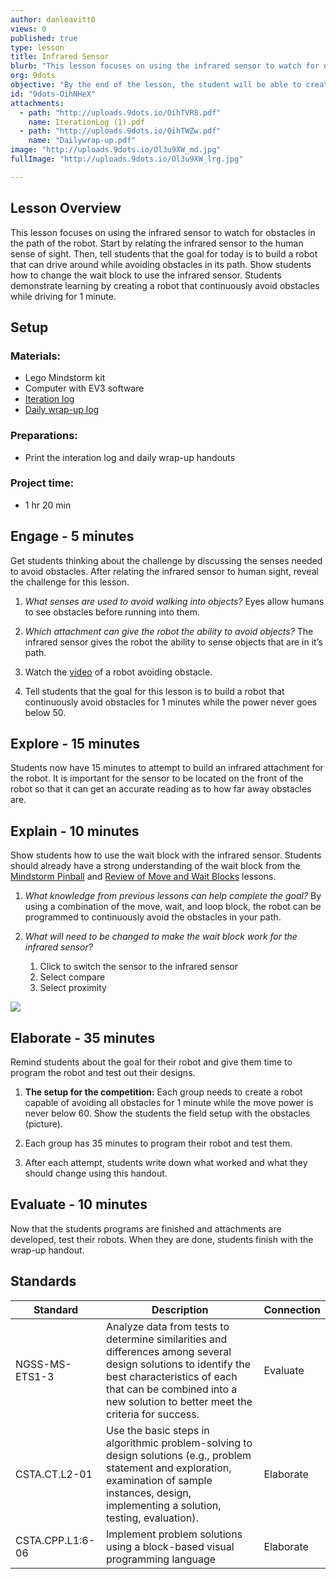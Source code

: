 ```yaml
---
author: danleavitt0
views: 0
published: true
type: lesson
title: Infrared Sensor
blurb: "This lesson focuses on using the infrared sensor to watch for obstacles in the path of the robot. #CSTA.CT.L2-01 #NGSS-MS-ETS1-3"
org: 9dots
objective: "By the end of the lesson, the student will be able to create a robot capable of avoiding obstacles using the infrared sensor."
id: "9dots-OihNHeX"
attachments: 
  - path: "http://uploads.9dots.io/OihTVR8.pdf"
    name: IterationLog (1).pdf
  - path: "http://uploads.9dots.io/OihTWZw.pdf"
    name: "Dailywrap-up.pdf"
image: "http://uploads.9dots.io/Ol3u9XW_md.jpg"
fullImage: "http://uploads.9dots.io/Ol3u9XW_lrg.jpg"

---
```


## Lesson Overview
This lesson focuses on using the infrared sensor to watch for obstacles in the path of the robot. Start by relating the infrared sensor to the human sense of sight. Then, tell students that the goal for today is to build a robot that can drive around while avoiding obstacles in its path. Show students how to change the wait block to use the infrared sensor. Students demonstrate learning by creating a robot that continuously avoid obstacles while driving for 1 minute.

## Setup

### Materials:

- Lego Mindstorm kit
- Computer with EV3 software
- [Iteration log](http://uploads.9dots.io/OihTVR8.pdf)
- [Daily wrap-up log](http://uploads.9dots.io/OihTWZw.pdf)

### Preparations:

- Print the interation log and daily wrap-up handouts

### Project time:

- 1 hr 20 min

## Engage - 5 minutes
Get students thinking about the challenge by discussing the senses needed to avoid obstacles. After relating the infrared sensor to human sight, reveal the challenge for this lesson.

1. _What senses are used to avoid walking into objects?_
Eyes allow humans to see obstacles before running into them.

2. _Which attachment can give the robot the ability to avoid objects?_
The infrared sensor gives the robot the ability to sense objects that are in it’s path.

3. Watch the [video](https://www.youtube.com/watch?v=LEwIFIOoZPU)  of a robot avoiding obstacle.

4. Tell students that the goal for this lesson is to build a robot that continuously avoid obstacles for 1 minutes while the power never goes below 50.

## Explore - 15 minutes
Students now have 15 minutes to attempt to build an infrared attachment for the robot. It is important for the sensor to be located on the front of the robot so that it can get an accurate reading as to how far away obstacles are.

## Explain - 10 minutes
Show students how to use the wait block with the infrared sensor. Students should already have a strong understanding of the wait block from the [Mindstorm Pinball](http://www.9dots.io/9dots/OiQezr2) and [Review of Move and Wait Blocks](http://www.9dots.io/9dots/OihHb5A) lessons. 

1. _What knowledge from previous lessons can help complete the goal?_
By using a combination of the move, wait, and loop block, the robot can be programmed to continuously avoid the obstacles in your path.

2. _What will need to be changed to make the wait block work for the infrared sensor?_
	1. Click to switch the sensor to the infrared sensor
    2. Select compare
    3. Select proximity
    
![](http://uploads.9dots.io/OihQice_md.jpg) 

## Elaborate - 35 minutes
Remind students about the goal for their robot and give them time to program the robot and test out their designs.

1. **The setup for the competition:** 
Each group needs to create a robot capable of avoiding all obstacles for 1 minute while the move power is never below 60. Show the students the field setup with the obstacles (picture). 

2. Each group has 35 minutes to program their robot and test them. 

3. After each attempt, students write down what worked and what they should change using this handout. 

## Evaluate - 10 minutes
Now that the students programs are finished and attachments are developed, test their robots. When they are done, students finish with the wrap-up handout.

## Standards

Standard | Description | Connection
-------- | ----------- | ----------
NGSS-MS-ETS1-3 | Analyze data from tests to determine similarities and differences among several design solutions to identify the best characteristics of each that can be combined into a new solution to better meet the criteria for success. | Evaluate 
CSTA.CT.L2-01 | Use the basic steps in algorithmic problem-solving to design solutions (e.g., problem statement and exploration, examination of sample instances, design, implementing a solution, testing, evaluation). | Elaborate
CSTA.CPP.L1:6-06 | Implement problem solutions using a block-based visual programming language | Elaborate
